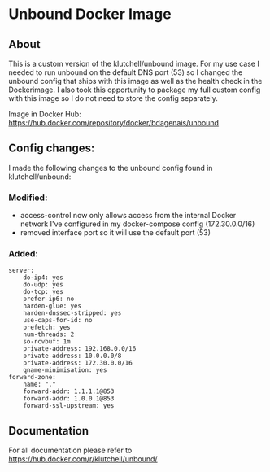 # Unbound Docker Image

## About

This is a custom version of the klutchell/unbound image. For my use case I needed to run unbound on the default DNS port (53) so I changed the unbound config that ships with this image as well as the health check in the Dockerimage. I also took this opportunity to package my full custom config with this image so I do not need to store the config separately.

Image in Docker Hub: https://hub.docker.com/repository/docker/bdagenais/unbound

## Config changes:

I made the following changes to the unbound config found in klutchell/unbound:

### Modified:

- access-control now only allows access from the internal Docker network I've configured in my docker-compose config (172.30.0.0/16)
- removed interface port so it will use the default port (53)

### Added:

```
server:
    do-ip4: yes
    do-udp: yes
    do-tcp: yes
    prefer-ip6: no
    harden-glue: yes
    harden-dnssec-stripped: yes
    use-caps-for-id: no
    prefetch: yes
    num-threads: 2
    so-rcvbuf: 1m
    private-address: 192.168.0.0/16
    private-address: 10.0.0.0/8
    private-address: 172.30.0.0/16
    qname-minimisation: yes
forward-zone:
    name: "."
    forward-addr: 1.1.1.1@853
    forward-addr: 1.0.0.1@853
    forward-ssl-upstream: yes
```

## Documentation

For all documentation please refer to https://hub.docker.com/r/klutchell/unbound/
